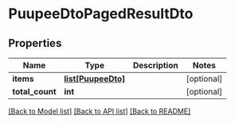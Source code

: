# PuupeeDtoPagedResultDto


## Properties
Name | Type | Description | Notes
------------ | ------------- | ------------- | -------------
**items** | [**list[PuupeeDto]**](PuupeeDto.md) |  | [optional] 
**total_count** | **int** |  | [optional] 

[[Back to Model list]](../README.md#documentation-for-models) [[Back to API list]](../README.md#documentation-for-api-endpoints) [[Back to README]](../README.md)


